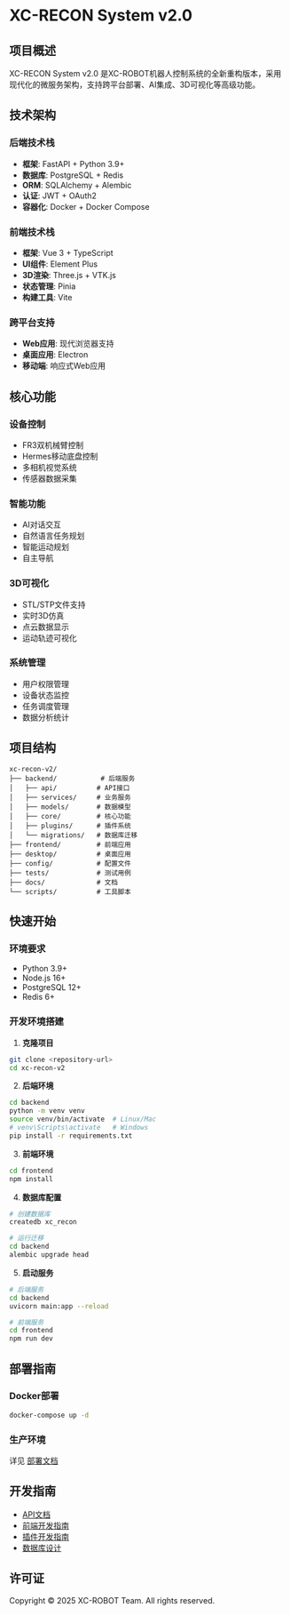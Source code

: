 # XC-RECON System v2.0

## 项目概述

XC-RECON System v2.0 是XC-ROBOT机器人控制系统的全新重构版本，采用现代化的微服务架构，支持跨平台部署、AI集成、3D可视化等高级功能。

## 技术架构

### 后端技术栈
- **框架**: FastAPI + Python 3.9+
- **数据库**: PostgreSQL + Redis
- **ORM**: SQLAlchemy + Alembic
- **认证**: JWT + OAuth2
- **容器化**: Docker + Docker Compose

### 前端技术栈
- **框架**: Vue 3 + TypeScript
- **UI组件**: Element Plus
- **3D渲染**: Three.js + VTK.js
- **状态管理**: Pinia
- **构建工具**: Vite

### 跨平台支持
- **Web应用**: 现代浏览器支持
- **桌面应用**: Electron
- **移动端**: 响应式Web应用

## 核心功能

### 设备控制
- FR3双机械臂控制
- Hermes移动底盘控制
- 多相机视觉系统
- 传感器数据采集

### 智能功能
- AI对话交互
- 自然语言任务规划
- 智能运动规划
- 自主导航

### 3D可视化
- STL/STP文件支持
- 实时3D仿真
- 点云数据显示
- 运动轨迹可视化

### 系统管理
- 用户权限管理
- 设备状态监控
- 任务调度管理
- 数据分析统计

## 项目结构

```
xc-recon-v2/
├── backend/           # 后端服务
│   ├── api/          # API接口
│   ├── services/     # 业务服务
│   ├── models/       # 数据模型
│   ├── core/         # 核心功能
│   ├── plugins/      # 插件系统
│   └── migrations/   # 数据库迁移
├── frontend/         # 前端应用
├── desktop/          # 桌面应用
├── config/           # 配置文件
├── tests/            # 测试用例
├── docs/             # 文档
└── scripts/          # 工具脚本
```

## 快速开始

### 环境要求
- Python 3.9+
- Node.js 16+
- PostgreSQL 12+
- Redis 6+

### 开发环境搭建

1. **克隆项目**
```bash
git clone <repository-url>
cd xc-recon-v2
```

2. **后端环境**
```bash
cd backend
python -m venv venv
source venv/bin/activate  # Linux/Mac
# venv\Scripts\activate   # Windows
pip install -r requirements.txt
```

3. **前端环境**
```bash
cd frontend
npm install
```

4. **数据库配置**
```bash
# 创建数据库
createdb xc_recon

# 运行迁移
cd backend
alembic upgrade head
```

5. **启动服务**
```bash
# 后端服务
cd backend
uvicorn main:app --reload

# 前端服务
cd frontend
npm run dev
```

## 部署指南

### Docker部署
```bash
docker-compose up -d
```

### 生产环境
详见 [部署文档](docs/deployment.md)

## 开发指南

- [API文档](docs/api.md)
- [前端开发指南](docs/frontend.md)
- [插件开发指南](docs/plugins.md)
- [数据库设计](docs/database.md)

## 许可证

Copyright © 2025 XC-ROBOT Team. All rights reserved.